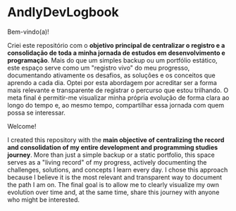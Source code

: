 # AndlyDevLogbook

Bem-vindo(a)!

Criei este repositório com o **objetivo principal de centralizar o registro e a consolidação de toda a minha jornada de estudos em desenvolvimento e programação**. Mais do que um simples backup ou um portfólio estático, este espaço serve como um "registro vivo" do meu progresso, documentando ativamente os desafios, as soluções e os conceitos que aprendo a cada dia. Optei por esta abordagem por acreditar ser a forma mais relevante e transparente de registrar o percurso que estou trilhando. O meta final é permitir-me visualizar minha própria evolução de forma clara ao longo do tempo e, ao mesmo tempo, compartilhar essa jornada com quem possa se interessar.

Welcome!

I created this repository with the **main objective of centralizing the record and consolidation of my entire development and programming studies journey**. More than just a simple backup or a static portfolio, this space serves as a "living record" of my progress, actively documenting the challenges, solutions, and concepts I learn every day. I chose this approach because I believe it is the most relevant and transparent way to document the path I am on. The final goal is to allow me to clearly visualize my own evolution over time and, at the same time, share this journey with anyone who might be interested.